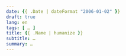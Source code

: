 ```yaml
---
date: {{ .Date | dateFormat "2006-01-02" }}
draft: true
lang: en
tags: [ … ]
title: {{ .Name | humanize }}
subtitle: …
summary: …
---
```


